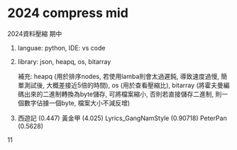 # 2024 compress mid
 2024資料壓縮 期中

 1. languae: python, IDE: vs code
 
 2. library: json, heapq, os, bitarray
    
    補充: heapq (用於排序nodes, 若使用lamba則會太過遲鈍, 導致速度過慢, 簡單測試後, 大概差接近5倍的時間), 
    os (用於查看壓縮比), 
    bitarray (將霍夫曼編碼出來的二進制轉換為byte儲存, 可將檔案縮小, 否則若直接儲存二進制, 則一個數字佔據一個byte, 檔案大小不減反增)
    
 3. 西遊記 (0.447)
    黃金甲 (4.025)
    Lyrics_GangNamStyle (0.90718)
    PeterPan (0.5628)



11
